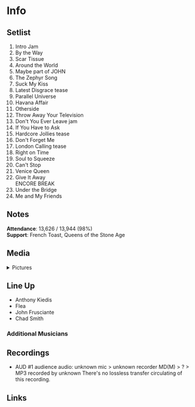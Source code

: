 # Info

## Setlist

1. Intro Jam
2. By the Way
3. Scar Tissue
4. Around the World
5. Maybe part of JOHN
6. The Zephyr Song
7. Suck My Kiss
8. Latest Disgrace tease
9. Parallel Universe
10. Havana Affair
11. Otherside
12. Throw Away Your Television
13. Don't You Ever Leave jam
14. If You Have to Ask
15. Hardcore Jollies tease
16. Don't Forget Me
17. London Calling tease
18. Right on Time
19. Soul to Squeeze
20. Can't Stop
21. Venice Queen
22. Give It Away
<br> ENCORE BREAK
23. Under the Bridge
24. Me and My Friends

## Notes

**Attendance**: 13,626 / 13,944 (98%)
<br>
**Support**: French Toast, Queens of the Stone Age

## Media 

<details>
  <summary>Pictures</summary>
  <!--<img alt="Setlist" title="Setlist" src="_.jpg" height="200" />-->
</details>

## Line Up

* Anthony Kiedis
* Flea
* John Frusciante
* Chad Smith

### Additional Musicians

## Recordings

* AUD #1 audience audio: unknown mic > unknown recorder MD(M) > ? > MP3 recorded by unknown There's no lossless transfer circulating of this recording.

## Links
